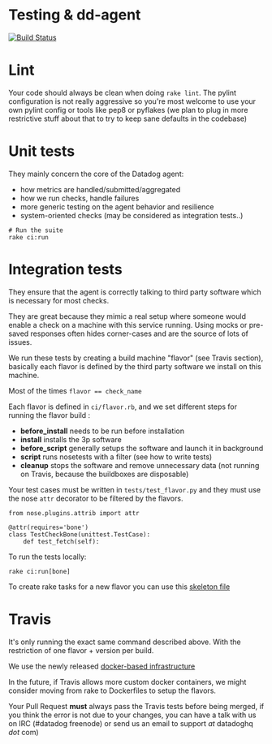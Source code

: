 Testing & dd-agent
==================

[![Build Status](https://travis-ci.org/DataDog/dd-agent.svg)](https://travis-ci.org/DataDog/dd-agent)

# Lint

Your code should always be clean when doing `rake lint`.
The pylint configuration is not really aggressive so you're most welcome to use your own pylint config or tools like pep8 or pyflakes (we plan to plug in more restrictive stuff about that to try to keep sane defaults in the codebase)

# Unit tests

They mainly concern the core of the Datadog agent:

* how metrics are handled/submitted/aggregated
* how we run checks, handle failures
* more generic testing on the agent behavior and resilience
* system-oriented checks (may be considered as integration tests..)

```
# Run the suite
rake ci:run
```

# Integration tests

They ensure that the agent is correctly talking to third party software which is necessary for most checks.

They are great because they mimic a real setup where someone would enable a check on a machine with this service running. Using mocks or pre-saved responses often hides corner-cases and are the source of lots of issues.

We run these tests by creating a build machine "flavor" (see Travis section), basically each flavor is defined by the third party software we install on this machine.

Most of the times `flavor == check_name`

Each flavor is defined in `ci/flavor.rb`, and we set different steps for running the flavor build :

* **before_install** needs to be run before installation
* **install** installs the 3p software
* **before_script** generally setups the software and launch it in background
* **script** runs nosetests with a filter (see how to write tests)
* **cleanup** stops the software and remove unnecessary data (not running on Travis, because the buildboxes are disposable)

Your test cases must be written in `tests/test_flavor.py` and they must use the nose `attr` decorator to be filtered by the flavors.

```
from nose.plugins.attrib import attr

@attr(requires='bone')
class TestCheckBone(unittest.TestCase):
    def test_fetch(self):
```

To run the tests locally:
```
rake ci:run[bone]
```

To create rake tasks for a new flavor you can use this [skeleton file](https://github.com/DataDog/dd-agent/blob/master/ci/skeleton.rb)


# Travis

It's only running the exact same command described above. With the restriction of one flavor + version per build.

We use the newly released [docker-based infrastructure](http://blog.travis-ci.com/2014-12-17-faster-builds-with-container-based-infrastructure/)

In the future, if Travis allows more custom docker containers, we might consider moving from rake to Dockerfiles to setup the flavors.

Your Pull Request **must** always pass the Travis tests before being merged, if you think the error is not due to your changes, you can have a talk with us on IRC (#datadog freenode) or send us an email to support _at_ datadoghq _dot_ com)
